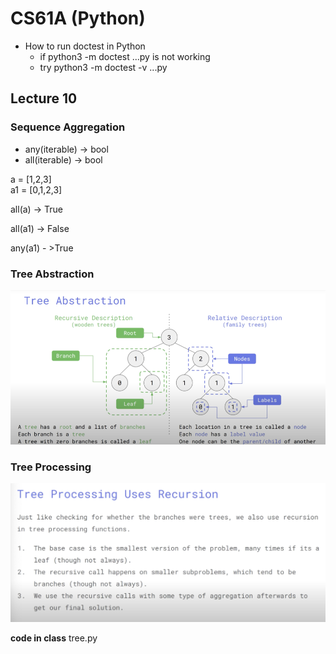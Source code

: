 # CS61A (Python)

- How to run doctest in Python
	- if python3 -m doctest ...py is not working
	- try python3 -m doctest -v ...py

## Lecture 10

### Sequence Aggregation

- any(iterable) -> bool
- all(iterable) -> bool

a = [1,2,3]<br>
a1 = [0,1,2,3]


all(a) -> True   

all(a1) -> False   

any(a1) - >True   

### Tree Abstraction

![Tree Abstraction](/images/Tree.png)



### Tree Processing

![Tree Processing](images/TreeProcess.png)

**code in class** tree.py











